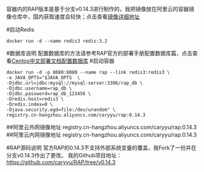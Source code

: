 容器内的RAP版本是基于分支v0.14.3进行制作的，我把镜像放在阿里云的容器镜像仓库中，国内获取速度会较快；点击查看[镜像详细地址](https://dev.aliyun.com/detail.html?spm=5176.1972343.2.4.xU6PVK&repoId=30344)

#启动Redis
```
docker run -d --name redis3 redis:3.2
```
#数据库说明
配置数据库的方法请参考RAP官方的部署手册配置数据库篇，点击查看[Centos中文部署文档配置数据库](https://github.com/thx/RAP/wiki/deploy_on_centos_cn)
#启动容器
```
docker run -d -p 8080:8080 --name rap --link redis3:redis3 \
-e JAVA_OPTS="$JAVA_OPTS  \
-Djdbc.url=jdbc:mysql://mysql-server:3306/rap_db \
-Djdbc.username=rap_db \
-Djdbc.password=rap_db_123456 \
-Dredis.host=redis3 \
-Dredis.index=0 \
-Djava.security.egd=file:/dev/urandom" \
registry.cn-hangzhou.aliyuncs.com/caryyu/rap:0.14.3
```
##阿里云外网镜像地址
registry.cn-hangzhou.aliyuncs.com/caryyu/rap:0.14.3
##阿里云内网镜像地址
registry.cn-hangzhou.aliyuncs.com/caryyu/rap:0.14.3

#RAP源码说明
官方RAP的0.14.3不支持外部系统变量的覆盖，我Fork了一份并在分支v0.14.3作出了更改。
我的Github项目地址：https://github.com/caryyu/RAP/tree/v0.14.3
